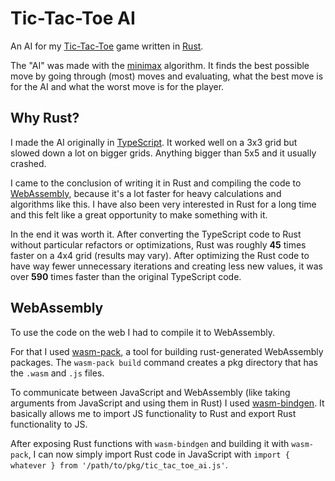 # Tic-Tac-Toe AI

An AI for my [Tic-Tac-Toe](https://gamitopia.herokuapp.com/tic-tac-toe) game written in [Rust](https://www.rust-lang.org/).

The "AI" was made with the [minimax](https://en.wikipedia.org/wiki/Minimax) algorithm. It finds the best possible move by going through (most) moves and evaluating, what the best move is for the AI and what the worst move is for the player.

## Why Rust?

I made the AI originally in [TypeScript](https://www.typescriptlang.org/). It worked well on a 3x3 grid but slowed down a lot on bigger grids. Anything bigger than 5x5 and it usually crashed.

I came to the conclusion of writing it in Rust and compiling the code to [WebAssembly](https://webassembly.org/), because it's a lot faster for heavy calculations and algorithms like this. I have also been very interested in Rust for a long time and this felt like a great opportunity to make something with it.

In the end it was worth it. After converting the TypeScript code to Rust without particular refactors or optimizations, Rust was roughly **45** times faster on a 4x4 grid (results may vary). After optimizing the Rust code to have way fewer unnecessary iterations and creating less new values, it was over **590** times faster than the original TypeScript code.

## WebAssembly

To use the code on the web I had to compile it to WebAssembly.

For that I used [wasm-pack](https://github.com/rustwasm/wasm-pack), a tool for building rust-generated WebAssembly packages. The `wasm-pack build` command creates a pkg directory that has the `.wasm` and `.js` files.

To communicate between JavaScript and WebAssembly (like taking arguments from JavaScript and using them in Rust) I used [wasm-bindgen](https://rustwasm.github.io/docs/wasm-bindgen). It basically allows me to import JS functionality to Rust and export Rust functionality to JS.

After exposing Rust functions with `wasm-bindgen` and building it with `wasm-pack`, I can now simply import Rust code in JavaScript with `import { whatever } from '/path/to/pkg/tic_tac_toe_ai.js'`.
